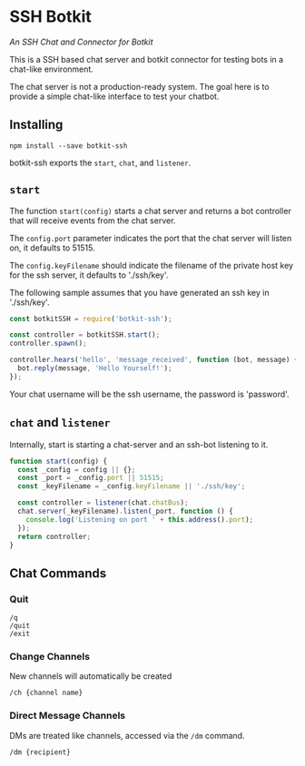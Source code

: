# SSH Botkit
*An SSH Chat and Connector for Botkit*

This is a SSH based chat server and botkit connector for testing bots in a chat-like environment.

The chat server is not a production-ready system. The goal here is to provide a simple chat-like interface to test your chatbot. 

## Installing

```
npm install --save botkit-ssh
```
botkit-ssh exports the `start`, `chat`, and `listener`.

## `start`

The function `start(config)` starts a chat server and returns a bot controller that will receive events from the chat server.

The `config.port` parameter indicates the port that the chat server will listen on, it defaults to 51515.

The `config.keyFilename` should indicate the filename of the private host key for the ssh server, it defaults to './ssh/key'.

The following sample assumes that you have generated an ssh key in './ssh/key'.

```javascript
const botkitSSH = require('botkit-ssh');

const controller = botkitSSH.start();
controller.spawn();

controller.hears('hello', 'message_received', function (bot, message) {
  bot.reply(message, 'Hello Yourself!');
});
```

Your chat username will be the ssh username, the password is 'password'.

## `chat` and `listener`

Internally, start is starting a chat-server and an ssh-bot listening to it.

```javascript
function start(config) {
  const _config = config || {};
  const _port = _config.port || 51515;
  const _keyFilename = _config.keyFilename || './ssh/key';

  const controller = listener(chat.chatBus);
  chat.server(_keyFilename).listen(_port, function () {
    console.log('Listening on port ' + this.address().port);
  });
  return controller;
}
```

## Chat Commands

### Quit
```
/q
/quit
/exit
```

### Change Channels
New channels will automatically be created
```
/ch {channel name}
```

### Direct Message Channels
DMs are treated like channels, accessed via the `/dm` command.
```
/dm {recipient}
```
